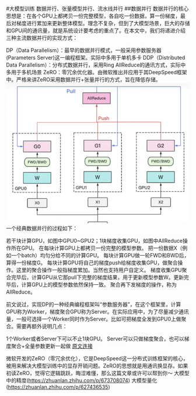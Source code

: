 #大模型训练 数据并行、张量模型并行、流水线并行
##数据并行
数据并行的核心思想是：在各个GPU上都拷贝一份完整模型，各自吃一份数据，算一份梯度，最后对梯度进行累加来更新整体模型。理念不复杂，但到了大模型场景，巨大的存储和GPU间的通讯量，就是系统设计要考虑的重点了。在本文中，我们将递进介绍三种主流数据并行的实现方式：

DP（Data Parallelism）：最早的数据并行模式，一般采用参数服务器(Parameters Server)这一编程框架。实际中多用于单机多卡
DDP（Distributed Data Parallelism）：分布式数据并行，采用Ring AllReduce的通讯方式，实际中多用于多机场景
ZeRO：零冗余优化器。由微软推出并应用于其DeepSpeed框架中。严格来讲ZeRO采用数据并行+张量并行的方式，旨在降低存储。
![image loading!](1.png)
一个经典数据并行的过程如下：

若干块计算GPU，如图中GPU0~GPU2；1块梯度收集GPU，如图中AllReduce操作所在GPU。
在每块计算GPU上都拷贝一份完整的模型参数。
把一份数据X（例如一个batch）均匀分给不同的计算GPU。
每块计算GPU做一轮FWD和BWD后，算得一份梯度G。
每块计算GPU将自己的梯度push给梯度收集GPU，做聚合操作。这里的聚合操作一般指梯度累加。当然也支持用户自定义。
梯度收集GPU聚合完毕后，计算GPU从它那pull下完整的梯度结果，用于更新模型参数W。更新完毕后，计算GPU上的模型参数依然保持一致。
聚合再下发梯度的操作，称为AllReduce。

前文说过，实现DP的一种经典编程框架叫“参数服务器”，在这个框架里，计算GPU称为Worker，梯度聚合GPU称为Server。在实际应用中，为了尽量减少通讯量，一般可选择一个Worker同时作为Server。比如可把梯度全发到GPU0上做聚合。需要再额外说明几点：

1个Worker或者Server下可以不止1块GPU。
Server可以只做梯度聚合，也可以梯度聚合+全量参数更新一起做
[原文连接](https://zhuanlan.zhihu.com/p/617133971)

微软开发的ZeRO（零冗余优化），它是DeepSpeed这一分布式训练框架的核心，被用来解决大模型训练中的显存开销问题。ZeRO的思想就是用通讯换显存。如果初读ZeRO，觉得它逻辑跳跃，晦涩难懂，那么这篇文章或许可以帮到你～
大模型中的精度(https://zhuanlan.zhihu.com/p/673708074)
大模型量化(https://zhuanlan.zhihu.com/p/627436535)
